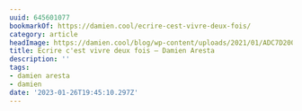 ```yaml
---
uuid: 645601077
bookmarkOf: https://damien.cool/ecrire-cest-vivre-deux-fois/
category: article
headImage: https://damien.cool/blog/wp-content/uploads/2021/01/ADC7D200-5B67-4293-9C11-FF2FBEF366B4-edited.jpg
title: Ecrire c'est vivre deux fois – Damien Aresta
description: ''
tags:
- damien aresta
- damien
date: '2023-01-26T19:45:10.297Z'
---
```



